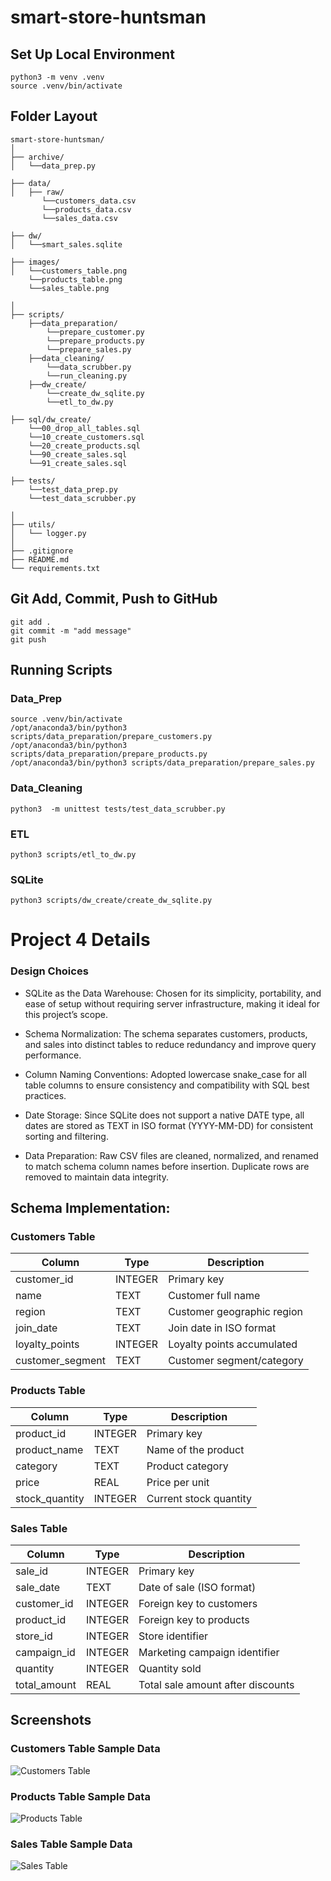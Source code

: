 # smart-store-huntsman

## Set Up Local Environment
```
python3 -m venv .venv
source .venv/bin/activate
```

## Folder Layout
```
smart-store-huntsman/   
│
├── archive/              
│   └──data_prep.py 

├── data/                
│   ├── raw/   
       └──customers_data.csv
       └──products_data.csv
       └──sales_data.csv    

├── dw/                
│   └──smart_sales.sqlite    

├── images/                
│   └──customers_table.png            
    └──products_table.png    
    └──sales_table.png

│
├── scripts/   
    ├──data_preparation/
        └──prepare_customer.py
        └──prepare_products.py
        └──prepare_sales.py
    ├──data_cleaning/
        └──data_scrubber.py
        └──run_cleaning.py
    ├──dw_create/
        └──create_dw_sqlite.py
        └──etl_to_dw.py

├── sql/dw_create/   
    └──00_drop_all_tables.sql
    └──10_create_customers.sql
    └──20_create_products.sql
    └──90_create_sales.sql 
    └──91_create_sales.sql 

├── tests/
    └──test_data_prep.py
    └──test_data_scrubber.py
        
│
├── utils/                     
│   └── logger.py             
│
├── .gitignore                 
├── README.md                  
└── requirements.txt 
```          

## Git Add, Commit, Push to GitHub
```
git add .
git commit -m "add message"
git push
```
## Running Scripts 
### Data_Prep
```
source .venv/bin/activate
/opt/anaconda3/bin/python3 scripts/data_preparation/prepare_customers.py
/opt/anaconda3/bin/python3 scripts/data_preparation/prepare_products.py 
/opt/anaconda3/bin/python3 scripts/data_preparation/prepare_sales.py 
```

### Data_Cleaning
```
python3  -m unittest tests/test_data_scrubber.py
```

### ETL
```
python3 scripts/etl_to_dw.py
```

### SQLite
```
python3 scripts/dw_create/create_dw_sqlite.py
```

# Project 4 Details
### Design Choices
- SQLite as the Data Warehouse:
Chosen for its simplicity, portability, and ease of setup without requiring server infrastructure, making it ideal for this project’s scope.

- Schema Normalization:
The schema separates customers, products, and sales into distinct tables to reduce redundancy and improve query performance.

- Column Naming Conventions:
Adopted lowercase snake_case for all table columns to ensure consistency and compatibility with SQL best practices.

- Date Storage:
Since SQLite does not support a native DATE type, all dates are stored as TEXT in ISO format (YYYY-MM-DD) for consistent sorting and filtering.

- Data Preparation:
Raw CSV files are cleaned, normalized, and renamed to match schema column names before insertion. Duplicate rows are removed to maintain data integrity.

## Schema Implementation:
### Customers Table
| Column            | Type    | Description                |
| ----------------- | ------- | -------------------------- |
| customer\_id      | INTEGER | Primary key                |
| name              | TEXT    | Customer full name         |
| region            | TEXT    | Customer geographic region |
| join\_date        | TEXT    | Join date in ISO format    |
| loyalty\_points   | INTEGER | Loyalty points accumulated |
| customer\_segment | TEXT    | Customer segment/category  |

### Products Table
| Column          | Type    | Description            |
| --------------- | ------- | ---------------------- |
| product\_id     | INTEGER | Primary key            |
| product\_name   | TEXT    | Name of the product    |
| category        | TEXT    | Product category       |
| price           | REAL    | Price per unit         |
| stock\_quantity | INTEGER | Current stock quantity |

### Sales Table
| Column        | Type    | Description                       |
| ------------- | ------- | --------------------------------- |
| sale\_id      | INTEGER | Primary key                       |
| sale\_date    | TEXT    | Date of sale (ISO format)         |
| customer\_id  | INTEGER | Foreign key to customers          |
| product\_id   | INTEGER | Foreign key to products           |
| store\_id     | INTEGER | Store identifier                  |
| campaign\_id  | INTEGER | Marketing campaign identifier     |
| quantity      | INTEGER | Quantity sold                     |
| total\_amount | REAL    | Total sale amount after discounts |

## Screenshots
### Customers Table Sample Data
![Customers Table](images/customers_table.png)

### Products Table Sample Data
![Products Table](images/products_table.png)

### Sales Table Sample Data
![Sales Table](images/sales_table.png)
